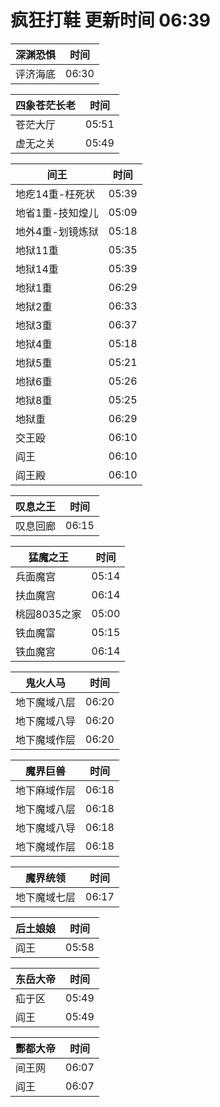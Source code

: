 # 疯狂打鞋 更新时间 06:39

| 深渊恐惧   | 时间    |
|--------|-------|
| 评济海底 | 06:30 |

| 四象苍茫长老   | 时间    |
|--------|-------|
| 苍茫大厅 | 05:51 |
| 虚无之关 | 05:49 |

| 间王   | 时间    |
|--------|-------|
| 地疙14重-枉死状 | 05:39 |
| 地省1重-技知煌儿 | 05:09 |
| 地外4重-划镜炼狱 | 05:18 |
| 地狱11重 | 05:35 |
| 地狱14重 | 05:39 |
| 地狱1重 | 06:29 |
| 地狱2重 | 06:33 |
| 地狱3重 | 06:37 |
| 地狱4重 | 05:18 |
| 地狱5重 | 05:21 |
| 地狱6重 | 05:26 |
| 地狱8重 | 05:25 |
| 地狱重 | 06:29 |
| 交王殴 | 06:10 |
| 阎王 | 06:10 |
| 阎王殿 | 06:10 |

| 叹息之王   | 时间    |
|--------|-------|
| 叹息回廊 | 06:15 |

| 猛魔之王   | 时间    |
|--------|-------|
| 兵面魔宫 | 05:14 |
| 扶血魔宫 | 06:14 |
| 桃园8035之家 | 05:00 |
| 铁血魔富 | 05:15 |
| 铁血魔宫 | 06:14 |

| 鬼火人马   | 时间    |
|--------|-------|
| 地下魔域八层 | 06:20 |
| 地下魔域八导 | 06:20 |
| 地下魔域作层 | 06:20 |

| 魔界巨兽   | 时间    |
|--------|-------|
| 地下麻域作层 | 06:18 |
| 地下魔域八层 | 06:18 |
| 地下魔域八导 | 06:18 |
| 地下魔域作层 | 06:18 |

| 魔界统领   | 时间    |
|--------|-------|
| 地下魔域七层 | 06:17 |

| 后土娘娘   | 时间    |
|--------|-------|
| 阎王 | 05:58 |

| 东岳大帝   | 时间    |
|--------|-------|
| 疝于区 | 05:49 |
| 阎王 | 05:49 |

| 酆都大帝   | 时间    |
|--------|-------|
| 间王网 | 06:07 |
| 阎王 | 06:07 |